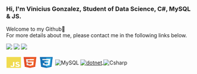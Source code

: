 ### Hi, I'm Vinicius Gonzalez, Student of Data Science, C#, MySQL & JS.
Welcome to my Github👋</br>
For more details about me, please contact me in the following links below.

<div>
  <a href = "https://vlgonzalez.github.io/cv/#principa"target="_blank"><img src="https://img.shields.io/badge/website-000000?style=for-the-badge&logo=About.me&logoColor=white"></a>
   <a href = "mailto:vinicius.vlg@hotmail.com"target="_blank"><img src="https://img.shields.io/badge/Microsoft_Outlook-0078D4?style=for-the-badge&logo=microsoft-outlook&logoColor=white" target="_blank"></a>
  <a href="https://www.linkedin.com/in/vin%C3%ADcius-gonzalez-758425b9/" target="_blank"><img src="https://img.shields.io/badge/-LinkedIn-%230077B5?style=for-the-badge&logo=linkedin&logoColor=white"></a> 
</div>
<div style="display: inline_block"><br>
  <a href="https://vlgonzalez.github.io/Dieta/" target="_blank"><img align="center" alt="Js" height="30" width="40"    src="https://raw.githubusercontent.com/devicons/devicon/master/icons/javascript/javascript-plain.svg"></a>
 <a href="https://vlgonzalez.github.io/cv/index.html#hoje" target="_blank"><img align="center" alt="HTML" height="30" width="40" src="https://raw.githubusercontent.com/devicons/devicon/master/icons/html5/html5-original.svg"></a>
  <img align="center" alt="CSS" height="30" width="40" src="https://raw.githubusercontent.com/devicons/devicon/master/icons/css3/css3-original.svg">
  <a https://github.com/vlgonzalez/Desafio-ecommerceRefinado/blob/main/ecommerceRefinado.sql target="_blank"><img align="center" alt="MySQL" height="50" width="60" src="https://cdn.jsdelivr.net/gh/devicons/devicon/icons/mysql/mysql-plain-wordmark.svg" /></a>
  <a href="https://github.com/vlgonzalez/desafio" target="_blank"><img align="center" alt="dotnet" height="50" width="60" src="https://cdn.jsdelivr.net/gh/devicons/devicon/icons/dot-net/dot-net-original-wordmark.svg" />
  <a https://github.com/vlgonzalez/desafio target="_blank"><img align="center" alt="Csharp" height="50" width="60" src="https://cdn.jsdelivr.net/gh/devicons/devicon/icons/csharp/csharp-original.svg" /></a>
</div>

<!--
**vlgonzalez/vlgonzalez** is a ✨ _special_ ✨ repository because its `README.md` (this file) appears on your GitHub profile.

Here are some ideas to get you started:

- 🔭 I’m currently working on ...
- 🌱 I’m currently learning ...
- 👯 I’m looking to collaborate on ...
- 🤔 I’m looking for help with ...
- 💬 Ask me about ...
- 📫 How to reach me: ...
- 😄 Pronouns: ...
- ⚡ Fun fact: ...
-->
